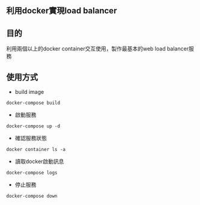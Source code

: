 利用docker實現load balancer
---

## 目的
利用兩個以上的docker container交互使用，製作最基本的web load balancer服務

## 使用方式 
- build image
```docker
docker-compose build
```
- 啟動服務
```docker
docker-compose up -d
```
- 確認服務狀態
```docker
docker container ls -a
```

- 讀取docker啟動訊息
```docker
docker-compose logs
```
- 停止服務
```docker
docker-compose down
```
